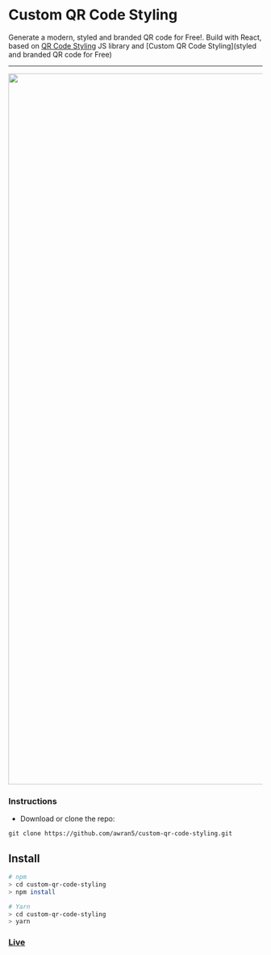# Custom QR Code Styling

Generate a modern, styled and branded QR code for Free!. Build with React, based on [QR Code Styling](https://github.com/kozakdenys/qr-code-styling) JS library and [Custom QR Code Styling](styled and branded QR code for Free) 

<hr />

<p align="center">
  <img width="1407" alt="screenshot" src="https://github.com/sctg-development/custom-qr-code-styling/assets/165936401/9b92e95f-030d-4161-ab2e-eefd2901742d">
</p>

### Instructions

- Download or clone the repo:

```
git clone https://github.com/awran5/custom-qr-code-styling.git
```

## Install

```bash
# npm
> cd custom-qr-code-styling
> npm install

# Yarn
> cd custom-qr-code-styling
> yarn
```

### [Live](https://customqr.vercel.app/)
